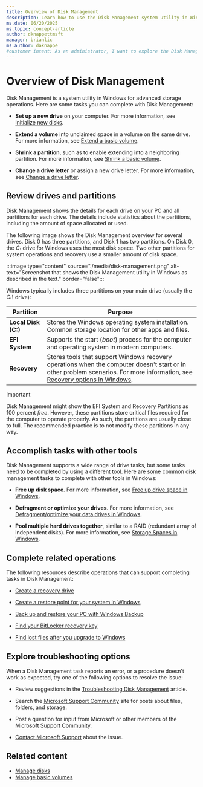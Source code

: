```yaml
---
title: Overview of Disk Management
description: Learn how to use the Disk Management system utility in Windows to initialize drives, extend volumes, shrink partitions, and change drive letters.
ms.date: 06/20/2025
ms.topic: concept-article
author: dknappettmsft
manager: brianlic
ms.author: daknappe
#customer intent: As an administrator, I want to explore the Disk Management utility in Windows, so I can initialize drives, extend volumes, shrink partitions, and change drive letters.
---
```


# Overview of Disk Management

Disk Management is a system utility in Windows for advanced storage operations. Here are some tasks you can complete with Disk Management:

- **Set up a new drive** on your computer. For more information, see [Initialize new disks](initialize-new-disks.md).

- **Extend a volume** into unclaimed space in a volume on the same drive. For more information, see [Extend a basic volume](extend-a-basic-volume.md).

- **Shrink a partition**, such as to enable extending into a neighboring partition. For more information, see [Shrink a basic volume](shrink-a-basic-volume.md).

- **Change a drive letter** or assign a new drive letter. For more information, see [Change a drive letter](change-a-drive-letter.md).

## Review drives and partitions

Disk Management shows the details for each drive on your PC and all partitions for each drive. The details include statistics about the partitions, including the amount of space allocated or used.

The following image shows the Disk Management overview for several drives. Disk 0 has three partitions, and Disk 1 has two partitions. On Disk 0, the *C:* drive for Windows uses the most disk space. Two other partitions for system operations and recovery use a smaller amount of disk space.

:::image type="content" source="./media/disk-management.png" alt-text="Screenshot that shows the Disk Management utility in Windows as described in the text." border="false":::

Windows typically includes three partitions on your main drive (usually the *C:\\* drive):

| Partition | Purpose |
|-----------|---------|
| **Local Disk (C:)** | Stores the Windows operating system installation. Common storage location for other apps and files. | 
| **EFI System**| Supports the start (_boot_) process for the computer and operating system in modern computers. |
| **Recovery** | Stores tools that support Windows recovery operations when the computer doesn't start or in other problem scenarios. For more information, see [Recovery options in Windows](https://support.microsoft.com/windows/recovery-options-in-windows-31ce2444-7de3-818c-d626-e3b5a3024da5). |

> [!IMPORTANT]
> Disk Management might show the EFI System and Recovery Partitions as 100 percent _free_. However, these partitions store critical files required for the computer to operate properly. As such, the partitions are usually close to full. The recommended practice is to not modify these partitions in any way.

## Accomplish tasks with other tools

Disk Management supports a wide range of drive tasks, but some tasks need to be completed by using a different tool. Here are some common disk management tasks to complete with other tools in Windows:

- **Free up disk space**. For more information, see [Free up drive space in Windows](https://support.microsoft.com/windows/free-up-drive-space-in-windows-85529ccb-c365-490d-b548-831022bc9b32).

- **Defragment or optimize your drives**. For more information, see [Defragment/optimize your data drives in Windows](https://support.microsoft.com/windows/defragment-optimize-your-data-drives-in-windows-54d4fed1-c96e-46db-b843-8c6b34bd27a4).

- **Pool multiple hard drives together**, similar to a RAID (redundant array of independent disks). For more information, see [Storage Spaces in Windows](https://support.microsoft.com/windows/storage-spaces-in-windows-b6c8b540-b8d8-fb8a-e7ab-4a75ba11f9f2).

## Complete related operations

The following resources describe operations that can support completing tasks in Disk Management:

- [Create a recovery drive](https://support.microsoft.com/windows/create-a-recovery-drive-abb4691b-5324-6d4a-8766-73fab304c246)

- [Create a restore point for your system in Windows](https://support.microsoft.com/windows/system-protection-e9126e6e-fa64-4f5f-874d-9db90e57645a)

- [Back up and restore your PC with Windows Backup](https://support.microsoft.com/windows/back-up-and-restore-with-windows-backup-87a81f8a-78fa-456e-b521-ac0560e32338)

- [Find your BitLocker recovery key](https://support.microsoft.com/windows/find-your-bitlocker-recovery-key-6b71ad27-0b89-ea08-f143-056f5ab347d6)

- [Find lost files after you upgrade to Windows](https://support.microsoft.com/windows/find-lost-files-after-the-upgrade-to-windows-10-or-11-10af49aa-b372-b067-a334-2314401297a9)

## Explore troubleshooting options

When a Disk Management task reports an error, or a procedure doesn't work as expected, try one of the following options to resolve the issue:

- Review suggestions in the [Troubleshooting Disk Management](troubleshooting-disk-management.md) article.

- Search the [Microsoft Support Community](https://answers.microsoft.com) site for posts about files, folders, and storage.

- Post a question for input from Microsoft or other members of the [Microsoft Support Community](https://answers.microsoft.com).

- [Contact Microsoft Support](https://support.microsoft.com/contactus/) about the issue.

## Related content
- [Manage disks](manage-disks.md)
- [Manage basic volumes](manage-basic-volumes.md)